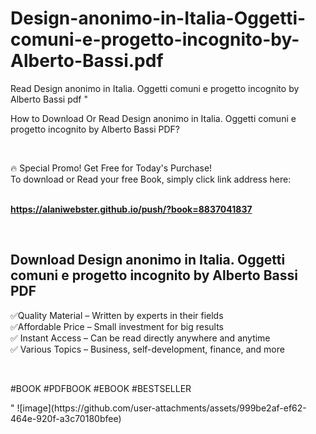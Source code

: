 # Design-anonimo-in-Italia-Oggetti-comuni-e-progetto-incognito-by-Alberto-Bassi.pdf
Read Design anonimo in Italia. Oggetti comuni e progetto incognito by Alberto Bassi pdf
"<p>How to Download Or Read Design anonimo in Italia. Oggetti comuni e progetto incognito by Alberto Bassi PDF?</p>
<p>&nbsp;</p>
<p>&#128293;  Special Promo! Get Free for Today's Purchase!<br />To download or Read your free Book, simply click link address here:&nbsp;<br />&nbsp;</p>
<p><a href=""https://alaniwebster.github.io/push/?book=8837041837""><strong>https://alaniwebster.github.io/push/?book=8837041837</strong></a></p>
<p>&nbsp;</p>
<h2>Download Design anonimo in Italia. Oggetti comuni e progetto incognito by Alberto Bassi PDF</h2>
<p>&#x2705;Quality Material &ndash; Written by experts in their fields<br />&#x2705;Affordable Price &ndash; Small investment for big results<br />&#x2705; Instant Access &ndash; Can be read directly anywhere and anytime<br />&#x2705; Various Topics &ndash; Business, self-development, finance, and more</p>
<p>&nbsp;</p>
<p>#BOOK #PDFBOOK #EBOOK #BESTSELLER</p>
"
![image](https://github.com/user-attachments/assets/999be2af-ef62-464e-920f-a3c70180bfee)
